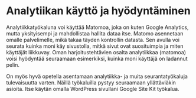 <html>
<head>
    <title>GitHub Pages Sivuni</title>
    <link rel="stylesheet" type="text/css" href="styles.css">
</head>
<body>
    <h1>Analytiikan käyttö ja hyödyntäminen</h1>
    <p class="container">Analytiikkatyökaluna voi käyttää Matomoa, joka on kuten Google Analytics, mutta yksityisempi
ja mahdollistaa hallita dataa itse. Matomo asennetaan omalle palvelimelle, mikä takaa täyden kontrollin datasta.
Sen avulla voi seurata kuinka moni käy sivustolla, mitkä sivut ovat suosituimpia ja miten käyttäjät liikkuvay. 
Oman harjoitustehtävien osalta analytiikkaa (matomoa) voisi hyödyntää seuraamaan esimerkiksi, kuinka moni käyttäjä on ladannut pelin.

On myös hyvä opetella asentamaan analytiikka- ja muita seurantatyökaluja tulevaisuutta varten. Näillä työkaluilla pystyy seuraamaan yllättäviäkin asioita.
Itse käytän omalla WordPress sivullani Google Site Kit työkalua.</p>
</body>
</html>
